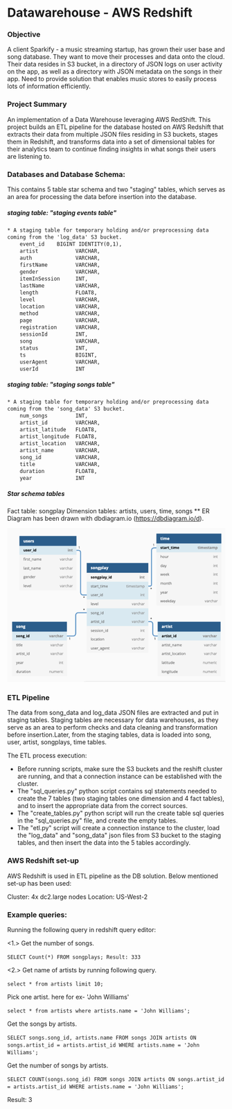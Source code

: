 # Datawarehouse - AWS Redshift

### Objective
A client Sparkify - a music streaming startup, has grown their user base and song database. They want to move their processes and data onto the cloud. Their data resides in S3 bucket, in a directory of JSON logs on user activity on the app, as well as a directory with JSON metadata on the songs in their app. Need to provide solution that enables music stores to easily process lots of information efficiently.

### Project Summary
An implementation of a Data Warehouse leveraging AWS RedShift. This project builds an ETL pipeline for the database hosted on AWS Redshift that extracts their data from multiple JSON files residing in S3 buckets, stages them in Redshift, and transforms data into a set of dimensional tables for their analytics team to continue finding insights in what songs their users are listening to.

### Databases and Database Schema:
This contains 5 table star schema and two "staging" tables, which serves as an area for processing the data before insertion into the database.

##### staging table: "staging events table"
    * A staging table for temporary holding and/or preprocessing data coming from the 'log_data' S3 bucket. 
        event_id    BIGINT IDENTITY(0,1),
        artist            VARCHAR,
        auth              VARCHAR,
        firstName         VARCHAR,
        gender            VARCHAR,
        itemInSession     INT,
        lastName          VARCHAR,
        length            FLOAT8,
        level             VARCHAR,
        location          VARCHAR,
        method            VARCHAR,
        page              VARCHAR,
        registration      VARCHAR,
        sessionId         INT,
        song              VARCHAR,
        status            INT,
        ts                BIGINT,
        userAgent         VARCHAR,
        userId            INT    

##### staging table: "staging songs table"
    * A staging table for temporary holding and/or preprocessing data coming from the 'song_data' S3 bucket.
        num_songs         INT,
        artist_id         VARCHAR,
        artist_latitude   FLOAT8,
        artist_longitude  FLOAT8,
        artist_location   VARCHAR,
        artist_name       VARCHAR, 
        song_id           VARCHAR,
        title             VARCHAR,
        duration          FLOAT8,
        year              INT

##### Star schema tables
Fact table: songplay
Dimension tables: artists, users, time, songs 
** ER Diagram has been drawn with dbdiagram.io (https://dbdiagram.io/d).

![](ER_Diagram.png?raw=true)


### ETL Pipeline
The data from song_data and log_data JSON files are extracted and put in staging tables. Staging tables are necessary for data warehouses, as they serve as an area to perform checks and data cleaning and transformation before insertion.Later, from the staging tables, data is loaded into song, user, artist, songplays, time tables.

The ETL process execution:

* Before running scripts, make sure the S3 buckets and the reshift cluster are running, and that a connection instance can be established with the cluster.
* The "sql_queries.py" python script contains sql statements needed to create the 7 tables (two staging tables one dimension and 4 fact tables), and to insert the appropriate data from the correct sources.
* The "create_tables.py" python script will run the create table sql queries in the "sql_queries.py" file, and create the empty tables. 
* The "etl.py" script will create a connection instance to the cluster, load the "log_data" and "song_data" json files from S3 bucket to the staging tables, and then insert the data into the 5 tables accordingly.


### AWS Redshift set-up
AWS Redshift is used in ETL pipeline as the DB solution. Below mentioned set-up has been used:

Cluster: 4x dc2.large nodes
Location: US-West-2


### Example queries:
Running the following query in redshift query editor: 

<1.> 
Get the number of songs.

`SELECT Count(*) FROM songplays;
Result: 333`

<2.> 
Get name of artists by running following query.

`select * from artists limit 10;`

Pick one artist. here for ex- 'John Williams'

`select * from artists where artists.name = 'John Williams';`

Get the songs by artists.

`SELECT songs.song_id, artists.name FROM songs JOIN artists ON songs.artist_id = artists.artist_id WHERE artists.name = 'John Williams';`

Get the number of songs by artists.

`SELECT COUNT(songs.song_id) FROM songs JOIN artists ON songs.artist_id = artists.artist_id WHERE artists.name = 'John Williams';`

Result: 3

